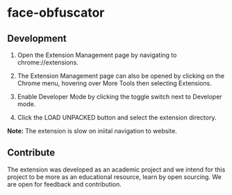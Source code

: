 # face-obfuscator

## Development

1. Open the Extension Management page by navigating to chrome://extensions.

2. The Extension Management page can also be opened by clicking on the Chrome menu, hovering over More Tools then selecting Extensions.

3. Enable Developer Mode by clicking the toggle switch next to Developer mode.

4. Click the LOAD UNPACKED button and select the extension directory.

**Note:** The extension is slow on iniital navigation to website.

## Contribute

The extension was developed as an academic project and we intend for this project to be more as an educational resource, learn by open sourcing. We are open for feedback and contribution.
